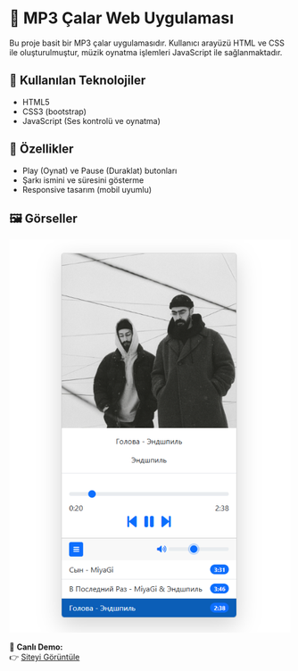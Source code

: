 # 🎵 MP3 Çalar Web Uygulaması

Bu proje basit bir MP3 çalar uygulamasıdır. Kullanıcı arayüzü HTML ve CSS ile oluşturulmuştur, müzik oynatma işlemleri JavaScript ile sağlanmaktadır.

## 🔧 Kullanılan Teknolojiler

- HTML5
- CSS3 (bootstrap)
- JavaScript (Ses kontrolü ve oynatma)

## 🎯 Özellikler

- Play (Oynat) ve Pause (Duraklat) butonları
- Şarkı ismini ve süresini gösterme
- Responsive tasarım (mobil uyumlu)

## 🖼️ Görseller

![MP3 Çalar Ekran Görüntüsü](1.png)

🔗 **Canlı Demo:**  
👉 [Siteyi Görüntüle](https://682b29c402a6a03291a94d18--cerulean-crisp-a46d28.netlify.app/)
